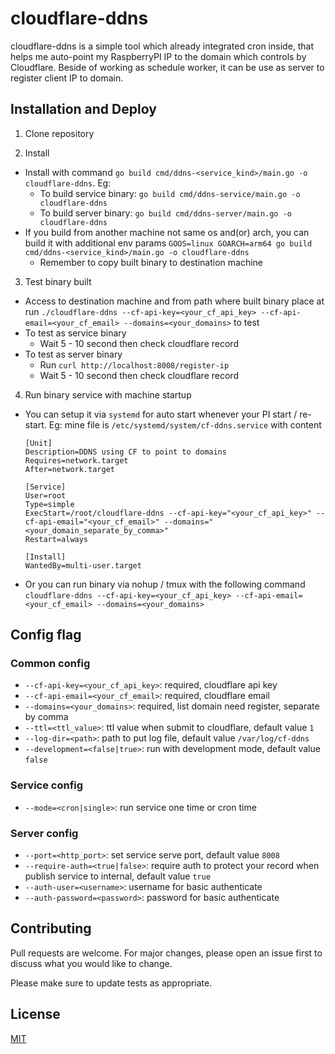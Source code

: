 # cloudflare-ddns

cloudflare-ddns is a simple tool which already integrated cron inside, that helps me auto-point my RaspberryPI IP to the domain which controls by Cloudflare. Beside of working as schedule worker, it can be use as server to register client IP to domain.

## Installation and Deploy
1. Clone repository

2. Install
- Install with command `go build cmd/ddns-<service_kind>/main.go -o cloudflare-ddns`. Eg:
    - To build service binary: `go build cmd/ddns-service/main.go -o cloudflare-ddns`
    - To build server binary: `go build cmd/ddns-server/main.go -o cloudflare-ddns`
- If you build from another machine not same os and(or) arch, you can build it with additional env params `GOOS=linux GOARCH=arm64 go build cmd/ddns-<service_kind>/main.go -o cloudflare-ddns`
    - Remember to copy built binary to destination machine

3. Test binary built
- Access to destination machine and from path where built binary place at run `./cloudflare-ddns --cf-api-key=<your_cf_api_key> --cf-api-email=<your_cf_email> --domains=<your_domains>` to test
- To test as service binary
    - Wait 5 - 10 second then check cloudflare record
- To test as server binary
    - Run `curl http://localhost:8008/register-ip`
    - Wait 5 - 10 second then check cloudflare record

4. Run binary service with machine startup
- You can setup it via `systemd` for auto start whenever your PI start / re-start. Eg: mine file is `/etc/systemd/system/cf-ddns.service` with content
    ```
    [Unit]
    Description=DDNS using CF to point to domains
    Requires=network.target
    After=network.target

    [Service]
    User=root
    Type=simple
    ExecStart=/root/cloudflare-ddns --cf-api-key="<your_cf_api_key>" --cf-api-email="<your_cf_email>" --domains="<your_domain_separate_by_comma>"
    Restart=always

    [Install]
    WantedBy=multi-user.target
    ```
- Or you can run binary via nohup / tmux with the following command `cloudflare-ddns --cf-api-key=<your_cf_api_key> --cf-api-email=<your_cf_email> --domains=<your_domains>`

## Config flag
### Common config
- `--cf-api-key=<your_cf_api_key>`: required, cloudflare api key
- `--cf-api-email=<your_cf_email>`: required, cloudflare email
- `--domains=<your_domains>`: required, list domain need register, separate by comma
- `--ttl=<ttl_value>`: ttl value when submit to cloudflare, default value `1`
- `--log-dir=<path>`: path to put log file, default value `/var/log/cf-ddns`
- `--development=<false|true>`: run with development mode, default value `false`

### Service config
- `--mode=<cron|single>`: run service one time or cron time

### Server config
- `--port=<http_port>`: set service serve port, default value `8008`
- `--require-auth=<true|false>`: require auth to protect your record when publish service to internal, default value `true`
- `--auth-user=<username>`: username for basic authenticate
- `--auth-password=<password>`: password for basic authenticate

## Contributing
Pull requests are welcome. For major changes, please open an issue first to discuss what you would like to change.

Please make sure to update tests as appropriate.

## License
[MIT](https://choosealicense.com/licenses/mit/)